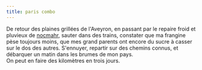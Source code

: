```yaml
---
title: paris combo
---
```


De retour des plaines grillées de l'Aveyron, en passant par le repaire froid
et pluvieux de [nocmahr](http://nocmahr.ath.cx), sauter dans des trains,
constater que ma frangine pèse toujours moins, que mes grand parents ont
encore du sucre à casser sur le dos des autres. S'ennuyer, repartir sur des
chemins connus, et débarquer un matin dans les brumes de mon pays.  
On peut en faire des kilomètres en trois jours.

